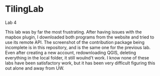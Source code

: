 # TilingLab
Lab 4

This lab was by far the most frustrating. After having issues with the mapbox plugin, I downloaded both programs from the website and tried to use its remote API. The screenshot of the contribution package being incomplete is in this repository, and is the same one for the previous lab. Even after creating a new account, redownloading QGIS, deleting everything in the local folder, it still woulnd't work. I know none of these labs have been satisfactory work, but it has been very difficult figuring this out alone and away from UW. 
